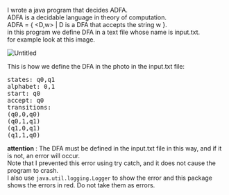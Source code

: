 I wrote a java program that decides ADFA.  
ADFA is a decidable language in theory of computation.  
ADFA = { <D,w> | D is a DFA that accepts the string w }.  
in this program we define DFA in a text file whose name is input.txt.  
for example look at this image.

![Untitled](https://github.com/user-attachments/assets/f43e1483-7242-46e1-947b-78d7f7fcf5a0)

This is how we define the DFA in the photo in the input.txt file:

<pre>states: q0,q1
alphabet: 0,1 
start: q0 
accept: q0 
transitions: 
(q0,0,q0)
(q0,1,q1) 
(q1,0,q1)
(q1,1,q0)
</pre>


**attention** : The DFA must be defined in the input.txt file in this way, and if it is not, an error will occur.  
Note that I prevented this error using try catch, and it does not cause the program to crash.  
I also use `java.util.logging.Logger` to show the error and this package shows the errors in red. Do not take them as errors.
